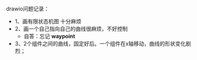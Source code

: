 





drawio问题记录：

- 1、画有限状态机图 十分麻烦
- 2、画一个自己指向自己的曲线很麻烦，不好控制
  - 自答：忘记 **waypoint**
- 3、2个组件之间的曲线，固定好后。一个组件在x轴移动，曲线的形状变化剧烈；